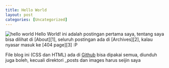 ```yaml
---
title: Hello World
layout: post
categories: [Uncategorized]
---
```

<img class="gambar" alt="hello world" src="https://lh5.googleusercontent.com/-Nsty-2IB5As/Ti2lf2sArzI/AAAAAAAAAJM/S9a6OlwTvTg/hello%252520world.png">
Hello World! ini adalah postingan pertama saya, tentang saya bisa dilihat di [About][1], seluruh postingan ada di [Archives][2], kalau nyasar masuk ke [404 page][3] :P

File blog ini (CSS dan HTML) ada di [Github][4] bisa dipakai semua, diunduh juga boleh, kecuali direktori _posts dan images harus seijin saya

[1]: /about/
[2]: /archives/
[3]: /404/
[4]: https://github.com/timbul/timbul.github.com